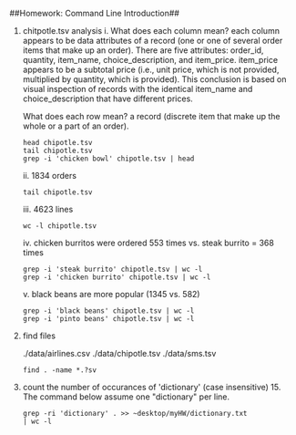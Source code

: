 ##Homework: Command Line Introduction##
1. chitpotle.tsv analysis
	i. What does each column mean? each column appears to be data attributes of a record 
	(one or one of several order items that make up an order). There are five attributes: order_id, 
	quantity, item_name, choice_description, and item_price.  item_price appears to be a subtotal price (i.e.,
	unit price, which is not provided, multiplied by quantity, which is provided).  This conclusion is based on 
	visual inspection of records with the identical item_name and choice_description that have different prices. 
  
	What does each row mean? a record (discrete item that make up the whole or a part of an order).

	```
	head chipotle.tsv
	tail chipotle.tsv
	grep -i 'chicken bowl' chipotle.tsv | head 
	```

	ii. 1834 orders
	```
	tail chipotle.tsv
	```
	iii. 4623 lines
	```
	wc -l chipotle.tsv
	```
	iv. chicken burritos were ordered 553 times vs. steak burrito = 368 times
	```
	grep -i 'steak burrito' chipotle.tsv | wc -l
	grep -i 'chicken burrito' chipotle.tsv | wc -l 
	```
	v. black beans are more popular (1345 vs. 582)
	```
	grep -i 'black beans' chipotle.tsv | wc -l
	grep -i 'pinto beans' chipotle.tsv | wc -l
	```
2. find files
	
	./data/airlines.csv
	./data/chipotle.tsv
	./data/sms.tsv
	```
	find . -name *.?sv
	```
3. count the number of occurances of 'dictionary' (case insensitive)
	15. The command below assume one "dictionary" per line.
	```
	grep -ri 'dictionary' . >> ~desktop/myHW/dictionary.txt	
	| wc -l
	```

